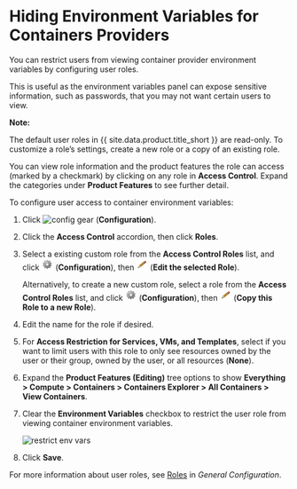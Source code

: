 # Hiding Environment Variables for Containers Providers

You can restrict users from viewing container provider environment
variables by configuring user roles.

This is useful as the environment variables panel can expose sensitive
information, such as passwords, that you may not want certain users to
view.

**Note:**

The default user roles in {{ site.data.product.title_short }} are read-only. To customize a role’s settings, create a new role or a copy of an existing
role.

You can view role information and the product features the role can access (marked by a checkmark) by clicking on any role in **Access Control**. Expand the categories under **Product Features** to see further detail.

To configure user access to container environment variables:

1.  Click ![config gear](../images/config-gear.png) (**Configuration**).

2.  Click the **Access Control** accordion, then click **Roles**.

3.  Select a existing custom role from the **Access Control Roles** list, and click ![1847](../images/1847.png) (**Configuration**), then ![1851](../images/1851.png) (**Edit the selected Role**).

    Alternatively, to create a new custom role, select a role from the **Access Control Roles** list, and click ![1847](../images/1847.png) (**Configuration**), then ![1851](../images/1851.png) (**Copy this Role to a new Role**).

4.  Edit the name for the role if desired.

5.  For **Access Restriction for Services, VMs, and Templates**, select if you want to limit users with this role to only see resources owned by the user or their group, owned by the user, or all resources (**None**).

6.  Expand the **Product Features (Editing)** tree options to show **Everything > Compute > Containers > Containers Explorer > All
    Containers > View Containers**.

7.  Clear the **Environment Variables** checkbox to restrict the user role from viewing container environment variables.

    ![restrict env vars](../images/restrict_env_vars.png)

8.  Click **Save**.

For more information about user roles, see [Roles](../general_configuration/index.html#roles) in *General Configuration*.
